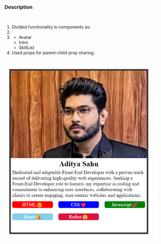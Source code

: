 <br>
<h3>Description</h3>
<br>
<ol>
<li>Divided functionality in components as:<li>
<li><ul>
<li>Avatar</li>
<li>Intro</li>
<li>SkillList</li>
</ul>
</li>
<li>Used props for parent-child prop sharing.</li>
</ol>

<br>
<img src="https://github.com/adityaonx/React_Profile_Card_v1/blob/main/preview.png" alt="preview"/>
<br>
